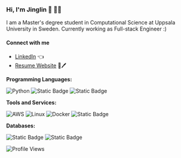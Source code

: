 ### Hi, I'm Jinglin 👋 :woman_technologist:

I am a Master's degree student in Computational Science at Uppsala University in Sweden. Currently working as Full-stack Engineer :)

#### Connect with me

- [LinkedIn](https://www.linkedin.com/in/jinglingao/) :point_left:
- [Resume Website](https://gaojinglin99.github.io/) :open_book::pen:

**Programming Languages:**

![Python](https://img.shields.io/badge/Code-Python-informational?style=flat&logo=python&color=3776AB)
![Static Badge](https://img.shields.io/badge/Code-C-informational?style=flat&logo=C&logoColor=3776AB)
![Static Badge](https://img.shields.io/badge/Code-TypeScript-informational?style=flat&logo=typescript&logoColor=3776AB)


**Tools and Services:**

![AWS](https://img.shields.io/badge/Cloud-AWS-informational?style=flat&logo=amazon-aws&logoColor=white&color=6aa6f8)
![Linux](https://img.shields.io/badge/System-Linux-informational?style=flat&logo=linux&color=FCC624)
![Docker](https://img.shields.io/badge/Tools-Docker-informational?style=flat&logo=docker&logoColor=white&color=6aa6f8)
![Static Badge](https://img.shields.io/badge/Tools-React-informational?style=flat&logo=React&logoColor=6aa6f8)

**Databases:**

![Static Badge](https://img.shields.io/badge/Database-PostgreSQL-informational?style=flat&logo=postgresql&logoColor=6aa6f8)
![Static Badge](https://img.shields.io/badge/Database-MongoDB-informational?style=flat&logo=mongodb&logoColor=6aa6f8)




</details>

![Profile Views](https://komarev.com/ghpvc/?username=gaojinglin99&label=Profile%20views&color=0e75b6&style=flat&color=orange)
